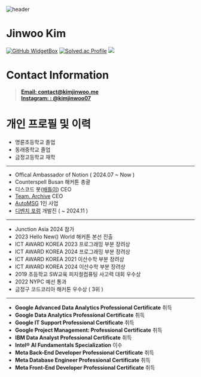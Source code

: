 ![header](https://capsule-render.vercel.app/api?type=waving&color=timeGradient&height=160&section=header&text=Hi!%20I%27m%20Kim%20Jinwoo%20&fontSize=75&fontAlign=50&fontAlignY=70&fontColor=ffffff)
# Jinwoo Kim

[![GitHub WidgetBox](https://github-widgetbox.vercel.app/api/profile?username=Jurredr&data=followers,repositories,stars,commits)](https://github.com/Jurredr/github-widgetbox)
[![Solved.ac Profile](http://mazassumnida.wtf/api/v2/generate_badge?boj=kimjw0628)](https://solved.ac/kimjw0628)
<a href="https://opgc.me/#/users/Kimjinwoo2198" target="_blank"><img src="https://prd-opgc-api.opgc.me/githubs/users/Kimjinwoo2198/tag/?theme=basic" /></a>

# Contact Information

> [**Email: contact@kimjinwoo.me**](mailto:contact@kimjinwoo.me) <br> [**Instagram: : @kimjinwoo07**](https://instagram.com/kimjinwoo07) <br>

# 개인 프로필 및 이력

- 명륜초등학교 졸업
- 동래중학교 졸업
- 금정고등학교 재학
---
- Offical Ambassador of Notion ( 2024.07 ~ Now )
- Counterspell Busan 해커톤 총괄
- 디스코드 봇([배틀이](https://battlebot.kr)) CEO
- [Team. Archive](https://discord.gg/WtGq7D7BZm) CEO
- [AutoMSG](https://automsg.xyz/) 1인 사업
- [디벤치 포럼](https://devbench.kr/) 개발진 ( ~ 2024.11 )
---
- Junction Asia 2024 참가
- 2023 Hello New() World 해커톤 본선 진출
- ICT AWARD KOREA 2023 프로그래밍 부분 장려상
- ICT AWARD KOREA 2024 프로그래밍 부분 장려상
- ICT AWARD KOREA 2021 이산수학 부분 장려상
- ICT AWARD KOREA 2024 이산수학 부분 장려상
- 2019 초등학교 SW교육 피지컬컴퓨팅 사고력 대회 우수상
- 2022 NYPC 예선 통과
- 금정구 코드코리아 해커톤 우수상 ( 3위 )
---
- **Google Advanced Data Analytics Professional Certificate** 취득
- **Google Data Analytics Professional Certificate** 취득
- **Google IT Support Professional Certificate** 취득
- **Google Project Management: Professional Certificate** 취득
- **IBM Data Analyst Professional Certificate** 취득
- **Intel® AI Fundamentals Specialization** 이수
- **Meta Back-End Developer Professional Certificate** 취득
- **Meta Database Engineer Professional Certificate** 취득
- **Meta Front-End Developer Professional Certificate** 취득
